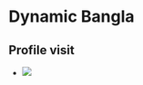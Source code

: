 # Dynamic Bangla 
## Profile visit
- ![](https://komarev.com/ghpvc/?username=DynamicBangla&label=PROFILE+VIEWS)
